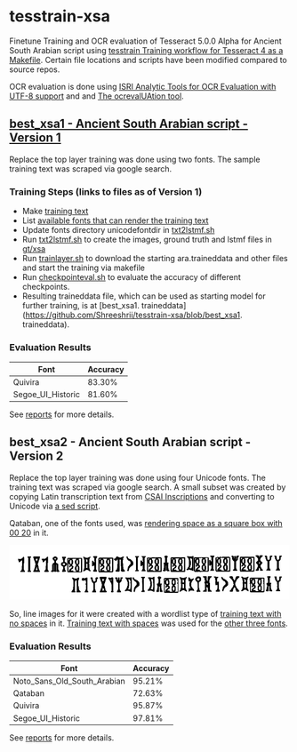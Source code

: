 # tesstrain-xsa

Finetune Training and OCR evaluation of Tesseract 5.0.0 Alpha for Ancient South Arabian script using
 [tesstrain Training workflow for Tesseract 4 as a Makefile](https://github.com/tesseract-ocr/tesstrain). Certain file locations and scripts have been modified compared to source repos.

OCR evaluation is done using [ISRI Analytic Tools for OCR Evaluation with UTF-8 support](https://github.com/eddieantonio/ocreval) and  and [The ocrevalUAtion tool](https://sites.google.com/site/textdigitisation/ocrevaluation).

## [best_xsa1 - Ancient South Arabian script - Version 1](https://github.com/Shreeshrii/tesstrain-xsa/releases/tag/best_xsa1)

Replace the top layer training was done using two fonts. The sample training text was scraped via google search.

### Training Steps (links to files as of Version 1)

* Make [training text](https://github.com/Shreeshrii/tesstrain-xsa/blob/best_xsa1/langdata/xsa.txt)
* List [available fonts that can render the training text](https://github.com/Shreeshrii/tesstrain-xsa/blob/best_xsa1/langdata/xsa.fontslist.txt)
* Update fonts directory unicodefontdir in [txt2lstmf.sh](https://github.com/Shreeshrii/tesstrain-xsa/blob/best_xsa1/txt2lstmf.sh)
* Run [txt2lstmf.sh](https://github.com/Shreeshrii/tesstrain-xsa/blob/best_xsa1/txt2lstmf.sh) to create the images, ground truth and lstmf files in [gt/xsa](https://github.com/Shreeshrii/tesstrain-xsa/tree/best_xsa1/gt/xsa)
* Run [trainlayer.sh](https://github.com/Shreeshrii/tesstrain-xsa/blob/best_xsa1/trainlayer.sh) to download the starting ara.traineddata and other files and start the training via makefile
* Run [checkpointeval.sh](https://github.com/Shreeshrii/tesstrain-xsa/blob/best_xsa1/checkpointeval.sh) to evaluate the accuracy of different checkpoints.
* Resulting traineddata file, which can be used as starting model for further training, is at [best_xsa1. traineddata](https://github.com/Shreeshrii/tesstrain-xsa/blob/best_xsa1. traineddata).

### Evaluation Results

| Font  	|  Accuracy 	|
|---	|---	|
|Quivira|   83.30%	|
|Segoe_UI_Historic|   81.60% 	|

See [reports](https://github.com/Shreeshrii/tesstrain-xsa/blob/best_xsa1/reports/checkpointeval.txt) for more details. 

## best_xsa2 - Ancient South Arabian script - Version 2

Replace the top layer training was done using four Unicode fonts. The training text was scraped via google search. A small subset was created by copying Latin transcription text from [CSAI Inscriptions](http://dasi.cnr.it/index.php?id=79&prjId=1&corId=5&colId=0&navId=522207406&recId=2149) and converting to Unicode via [a sed script](https://github.com/Shreeshrii/tesstrain-xsa/blob/best_xsa2/langdata/latin2unicode.sh). 

Qataban, one of the fonts used, was [rendering space as a square box with 00 20](langdata/nospace.Qataban.png) in it. 

![nospace.Qataban.png](https://github.com/Shreeshrii/tesstrain-xsa/blob/master/langdata/nospace.Qataban.png?raw=true "Qataban font does not render space correctly")

So, line images for it were created with a wordlist type of [training text with no spaces](https://github.com/Shreeshrii/tesstrain-xsa/blob/best_xsa2/langdata/nospace.training_text) in it. [Training text with spaces](https://github.com/Shreeshrii/tesstrain-xsa/blob/best_xsa2/langdata/xsa.training_text) was used for the [other three fonts](https://github.com/Shreeshrii/tesstrain-xsa/blob/best_xsa2/langdata/xsa.fontslist.txt).

### Evaluation Results

| Font  	|  Accuracy 	|
|---	|---	|
|  Noto_Sans_Old_South_Arabian 	|  95.21% 	|
| Qataban  	| 72.63%  	|
|Quivira|   95.87%	|
|Segoe_UI_Historic|  97.81% 	|

See [reports](https://github.com/Shreeshrii/tesstrain-xsa/blob/best_xsa2/reports/checkpointeval.txt) for more details. 

